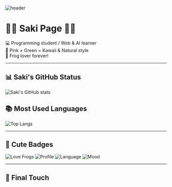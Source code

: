 

![header](https://capsule-render.vercel.app/api?type=waving&color=0:ffb6c1,100:7ed957&height=220&text=Saki🐸Page&fontSize=55&fontColor=fff&animation=twinkling)

# 🌸🐸 Saki Page 💚✨  

💻 Programming student / Web & AI learner  
🌸 Pink × Green = Kawaii & Natural style  
🐸 Frog lover forever!  

---

## 📊 Saki's GitHub Status
![Saki's GitHub stats](https://github-readme-stats.vercel.app/api?username=sakii-ito&show_icons=true&theme=tokyonight&title_color=ff7eb6&icon_color=7ed957)

## 📚 Most Used Languages
![Top Langs](https://github-readme-stats.vercel.app/api/top-langs/?username=sakii-ito&layout=compact&theme=tokyonight&title_color=ff7eb6&text_color=7ed957)


---

## 🎀 Cute Badges
![Love Frogs](https://img.shields.io/badge/Love-Frogs🐸-7ed957?style=flat-square)
![Profile](https://img.shields.io/badge/Profile-Kawaii💖-ffb6c1?style=flat-square)
![Language](https://img.shields.io/badge/Language-Python🐍-ff99cc)
![Mood](https://img.shields.io/badge/Mood-Happy💚-7ed957)

---

## 🐸 Final Touch
